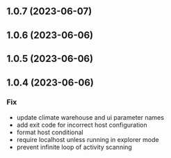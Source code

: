 ## 1.0.7 (2023-06-07)

## 1.0.6 (2023-06-06)

## 1.0.5 (2023-06-06)

## 1.0.4 (2023-06-06)

### Fix

- update climate warehouse and ui  parameter names
- add exit code for incorrect host configuration
- format host conditional
- require localhost unless running in explorer mode
- prevent infinite loop of activity scanning
